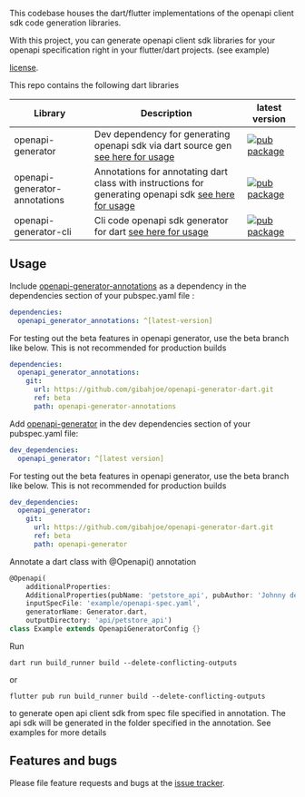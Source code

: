 This codebase houses the dart/flutter implementations of the openapi client sdk code generation libraries.

With this project, you can generate openapi client sdk libraries for your openapi specification right in your flutter/dart projects. (see example)

[license](https://github.com/gibahjoe/openapi-generator-dart/blob/master/openapi-generator-annotations/LICENSE).


This repo contains the following dart libraries

| Library       | Description | latest version |
|---------------|-------------|---------------|
| openapi-generator |Dev dependency for generating openapi sdk via dart source gen [see here for usage](https://pub.dev/packages/openapi_generator)| [![pub package](https://img.shields.io/pub/v/openapi_generator.svg)](https://pub.dev/packages/openapi_generator)|
| openapi-generator-annotations|Annotations for annotating dart class with instructions for generating openapi sdk [see here for usage](https://pub.dev/packages/openapi_generator_annotations)|[![pub package](https://img.shields.io/pub/v/openapi_generator_annotations.svg)](https://pub.dev/packages/openapi_generator)|
| openapi-generator-cli |Cli code openapi sdk generator for dart [see here for usage](https://pub.dev/packages/openapi_generator_cli)|[![pub package](https://img.shields.io/pub/v/openapi_generator_cli.svg)](https://pub.dev/packages/openapi_generator_cli)|



## Usage

Include [openapi-generator-annotations](https://pub.dev/packages/openapi_generator_annotations) as a dependency in the dependencies section of your pubspec.yaml file :

```yaml
dependencies:
  openapi_generator_annotations: ^[latest-version]
```
For testing out the beta features in openapi generator, use the beta branch like below. This is not recommended for production builds
```yaml
dependencies:
  openapi_generator_annotations: 
    git:
      url: https://github.com/gibahjoe/openapi-generator-dart.git
      ref: beta
      path: openapi-generator-annotations
```


Add [openapi-generator](https://pub.dev/packages/openapi_generator) in the dev dependencies section of your pubspec.yaml file:

```yaml
dev_dependencies:
  openapi_generator: ^[latest version]
```
For testing out the beta features in openapi generator, use the beta branch like below. This is not recommended for production builds
```yaml
dev_dependencies:
  openapi_generator: 
    git:
      url: https://github.com/gibahjoe/openapi-generator-dart.git
      ref: beta
      path: openapi-generator
```

Annotate a dart class with @Openapi() annotation

```dart
@Openapi(
    additionalProperties:
    AdditionalProperties(pubName: 'petstore_api', pubAuthor: 'Johnny dep'),
    inputSpecFile: 'example/openapi-spec.yaml',
    generatorName: Generator.dart,
    outputDirectory: 'api/petstore_api')
class Example extends OpenapiGeneratorConfig {}
```

Run 
```shell
dart run build_runner build --delete-conflicting-outputs
```
or
```shell
flutter pub run build_runner build --delete-conflicting-outputs
```
to generate open api client sdk from spec file specified in annotation. 
The api sdk will be generated in the folder specified in the annotation. See examples for more details



## Features and bugs

Please file feature requests and bugs at the [issue tracker][tracker].

[tracker]: https://github.com/gibahjoe/openapi-generator-dart/issues
